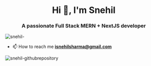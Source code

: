 <h1 align="center">Hi 👋, I'm Snehil</h1>
<h3 align="center">A passionate Full Stack MERN + NextJS developer</h3>

![snehil-](https://github.com/snehil-githubrepository/snehil-githubrepository/assets/69778988/19c0effb-adfa-4d89-8b37-93bd7b470865)



- 📫 How to reach me **isnehilsharma@gmail.com**



<p><img align="left" src="https://github-readme-stats.vercel.app/api/top-langs?username=snehil-githubrepository&show_icons=true&locale=en&layout=compact" alt="snehil-githubrepository" /></p>

